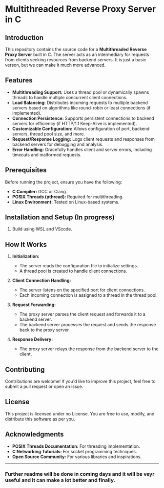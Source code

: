 
# Multithreaded Reverse Proxy Server in C

## Introduction

This repository contains the source code for a **Multithreaded Reverse Proxy Server** built in C. The server acts as an intermediary for requests from clients seeking resources from backend servers. It is just a basic verson, but we can make it much more advanced.

## Features

- **Multithreading Support:** Uses a thread pool or dynamically spawns threads to handle multiple concurrent client connections.
- **Load Balancing:** Distributes incoming requests to multiple backend servers based on algorithms like round-robin or least connections (if implemented).
- **Connection Persistence:** Supports persistent connections to backend servers for efficiency (if HTTP/1.1 Keep-Alive is implemented).
- **Customizable Configuration:** Allows configuration of port, backend servers, thread pool size, and more.
- **Request/Response Logging:** Logs client requests and responses from backend servers for debugging and analysis.
- **Error Handling:** Gracefully handles client and server errors, including timeouts and malformed requests.

## Prerequisites

Before running the project, ensure you have the following:

- **C Compiler:** GCC or Clang.
- **POSIX Threads (pthread):** Required for multithreading.
- **Linux Environment:** Tested on Linux-based systems.


## Installation and Setup (In progress)
1. Build using WSL and VScode.


## How It Works

1. **Initialization:**
   - The server reads the configuration file to initialize settings.
   - A thread pool is created to handle client connections.

2. **Client Connection Handling:**
   - The server listens on the specified port for client connections.
   - Each incoming connection is assigned to a thread in the thread pool.

3. **Request Forwarding:**
   - The proxy server parses the client request and forwards it to a backend server.
   - The backend server processes the request and sends the response back to the proxy server.

4. **Response Delivery:**
   - The proxy server relays the response from the backend server to the client.

## Contributing

Contributions are welcome! If you'd like to improve this project, feel free to submit a pull request or open an issue.

## License

This project is licensed under no License. You are free to use, modify, and distribute this software as per you.

## Acknowledgments

- **POSIX Threads Documentation:** For threading implementation.
- **C Networking Tutorials:** For socket programming techniques.
- **Open Source Community:** For various libraries and inspirations.

---
### Further readme will be done in coming days and it will be veyr useful and it can make a lot better and finally.

